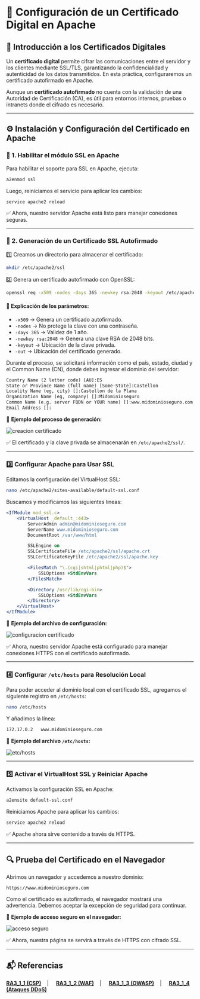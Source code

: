 # 🔐 Configuración de un Certificado Digital en Apache

## 📌 Introducción a los Certificados Digitales

Un **certificado digital** permite cifrar las comunicaciones entre el servidor y los clientes mediante SSL/TLS, garantizando la confidencialidad y autenticidad de los datos transmitidos. En esta práctica, configuraremos un certificado autofirmado en Apache.

Aunque un **certificado autofirmado** no cuenta con la validación de una Autoridad de Certificación (CA), es útil para entornos internos, pruebas o intranets donde el cifrado es necesario.

---

## ⚙️ Instalación y Configuración del Certificado en Apache

### 🔹 1. Habilitar el módulo SSL en Apache

Para habilitar el soporte para SSL en Apache, ejecuta:

```bash
a2enmod ssl
```

Luego, reiniciamos el servicio para aplicar los cambios:

```bash
service apache2 reload
```

✅ Ahora, nuestro servidor Apache está listo para manejar conexiones seguras.

---

### 🔹 2. Generación de un Certificado SSL Autofirmado

1️⃣ Creamos un directorio para almacenar el certificado:

```bash
mkdir /etc/apache2/ssl
```

2️⃣ Genera un certificado autofirmado con OpenSSL:

```bash
openssl req -x509 -nodes -days 365 -newkey rsa:2048 -keyout /etc/apache2/ssl/apache.key -out /etc/apache2/ssl/apache.crt
```

#### 📌 Explicación de los parámetros:

- `-x509` → Genera un certificado autofirmado.
- `-nodes` → No protege la clave con una contraseña.
- `-days 365` → Validez de 1 año.
- `-newkey rsa:2048` → Genera una clave RSA de 2048 bits.
- `-keyout` → Ubicación de la clave privada.
- `-out` → Ubicación del certificado generado.

Durante el proceso, se solicitará información como el país, estado, ciudad y el Common Name (CN), donde debes ingresar el dominio del servidor:

```apache
Country Name (2 letter code) [AU]:ES
State or Province Name (full name) [Some-State]:Castellon
Locality Name (eg, city) []:Castellon de la Plana
Organization Name (eg, company) []:Midominioseguro
Common Name (e.g. server FQDN or YOUR name) []:www.midominioseguro.com
Email Address []:
```
📸 **Ejemplo del proceso de generación:**

![creacion certificado](https://github.com/XaviGimReu/PPS-10836126/blob/main/template-main/RA3/RA3_1/assets/CSP/8.%20Certificado.png)

✅ El certificado y la clave privada se almacenarán en `/etc/apache2/ssl/`.

---

### 3️⃣ Configurar Apache para Usar SSL

Editamos la configuración del VirtualHost SSL:

```bash
nano /etc/apache2/sites-available/default-ssl.conf
```

Buscamos y modificamos las siguientes líneas:

```apache
<IfModule mod_ssl.c>
    <VirtualHost _default_:443>
        ServerAdmin admin@midominioseguro.com
        ServerName www.midominioseguro.com
        DocumentRoot /var/www/html

        SSLEngine on
        SSLCertificateFile /etc/apache2/ssl/apache.crt
        SSLCertificateKeyFile /etc/apache2/ssl/apache.key

        <FilesMatch "\.(cgi|shtml|phtml|php)$">
            SSLOptions +StdEnvVars
        </FilesMatch>

        <Directory /usr/lib/cgi-bin>
            SSLOptions +StdEnvVars
        </Directory>
    </VirtualHost>
</IfModule>
```
📸 **Ejemplo del archivo de configuración:**

![configuracion certificado](https://github.com/XaviGimReu/PPS-10836126/blob/main/template-main/RA3/RA3_1/assets/CSP/9.%20Certificado-2.png)

✅ Ahora, nuestro servidor Apache está configurado para manejar conexiones HTTPS con el certificado autofirmado.

---

### 4️⃣ Configurar `/etc/hosts` para Resolución Local

Para poder acceder al dominio local con el certificado SSL, agregamos el siguiente registro en `/etc/hosts`:

```bash
nano /etc/hosts
```

Y añadimos la línea:

```bash
172.17.0.2   www.midominioseguro.com
```

📸 **Ejemplo del archivo `/etc/hosts`:**

![etc/hosts](https://github.com/XaviGimReu/PPS-10836126/blob/main/template-main/RA3/RA3_1/assets/CSP/10.%20etc_hosts.png)

---

### 5️⃣ Activar el VirtualHost SSL y Reiniciar Apache

Activamos la configuración SSL en Apache:

```bash
a2ensite default-ssl.conf
```

Reiniciamos Apache para aplicar los cambios:

```bash
service apache2 reload
```

✅ Apache ahora sirve contenido a través de HTTPS.

---

## 🔍 Prueba del Certificado en el Navegador

Abrimos un navegador y accedemos a nuestro dominio:

```
https://www.midominioseguro.com
```

Como el certificado es autofirmado, el navegador mostrará una advertencia. Debemos aceptar la excepción de seguridad para continuar.

📸 **Ejemplo de acceso seguro en el navegador:**

![acceso seguro](https://github.com/XaviGimReu/PPS-10836126/blob/main/template-main/RA3/RA3_1/assets/Cerficados/1.png)


✅ Ahora, nuestra página se servirá a través de HTTPS con cifrado SSL.

---

## 📬 Referencias

**[RA3_1_1 (CSP)](https://github.com/XaviGimReu/PPS-10836126/tree/main/template-main/RA3/RA3_1/RA3_1_1)**&nbsp;&nbsp;&nbsp; | &nbsp;&nbsp;&nbsp;
**[RA3_1_2 (WAF)](https://github.com/XaviGimReu/PPS-10836126/tree/main/template-main/RA3/RA3_1/RA3_1_2)**&nbsp;&nbsp;&nbsp; | &nbsp;&nbsp;&nbsp;
**[RA3_1_3 (OWASP)](https://github.com/XaviGimReu/PPS-10836126/tree/main/template-main/RA3/RA3_1/RA3_1_3)**&nbsp;&nbsp;&nbsp; | &nbsp;&nbsp;&nbsp;
**[RA3_1_4 (Ataques DDoS)](https://github.com/XaviGimReu/PPS-10836126/tree/main/template-main/RA3/RA3_1/RA3_1_4)**

